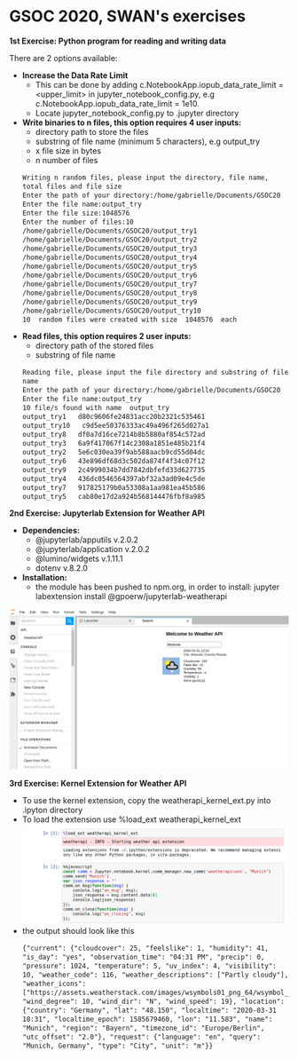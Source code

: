 # GSOC 2020, SWAN's exercises

**1st Exercise: Python program for reading and writing data**

There are 2 options available:
- **Increase the Data Rate Limit**
   * This can be done by adding c.NotebookApp.iopub_data_rate_limit = <upper_limit> in jupyter_notebook_config.py, e.g c.NotebookApp.iopub_data_rate_limit = 1e10. 
   * Locate jupyter_notebook_config.py to .jupyter directory
- **Write binaries to n files, this option requires 4 user inputs:**
    * directory path to store the files
    * substring of file name (minimum 5 characters), e.g output_try
    * x file size in bytes
    * n number of files
    ```shell
    Writing n random files, please input the directory, file name, total files and file size
    Enter the path of your directory:/home/gabrielle/Documents/GSOC20
    Enter the file name:output_try
    Enter the file size:1048576
    Enter the number of files:10
    /home/gabrielle/Documents/GSOC20/output_try1
    /home/gabrielle/Documents/GSOC20/output_try2
    /home/gabrielle/Documents/GSOC20/output_try3
    /home/gabrielle/Documents/GSOC20/output_try4
    /home/gabrielle/Documents/GSOC20/output_try5
    /home/gabrielle/Documents/GSOC20/output_try6
    /home/gabrielle/Documents/GSOC20/output_try7
    /home/gabrielle/Documents/GSOC20/output_try8
    /home/gabrielle/Documents/GSOC20/output_try9
    /home/gabrielle/Documents/GSOC20/output_try10
    10  random files were created with size  1048576  each
    ```
- **Read files, this option requires 2 user inputs:**
  * directory path of the stored files
  * substring of file name
  ```shell
  Reading file, please input the file directory and substring of file name
  Enter the path of your directory:/home/gabrielle/Documents/GSOC20
  Enter the file name:output_try
  10 file/s found with name  output_try
  output_try1   d80c9606fe24831acc20b2321c535461
  output_try10   c9d5ee50376333ac49a496f265d027a1
  output_try8   df0a7d16ce7214b8b5880af854c572ad
  output_try3   6a9f417067f14c2308a1851e485b21f4
  output_try2   5e6c030ea39f9ab588aacb9cd55d04dc
  output_try6   43e896df68d3c502da874f4f34c07f12
  output_try9   2c4999034b7dd7842dbfefd33d627735
  output_try4   436dc0546564397abf32a3ad09e4c5de
  output_try7   917825179b0a53308a1aa981ea45b586
  output_try5   cab80e17d2a924b568144476fbf8a985
  ```
**2nd Exercise: Jupyterlab Extension for Weather API**
 - **Dependencies:**
   * @jupyterlab/apputils v.2.0.2
   * @jupyterlab/application v.2.0.2
   * @lumino/widgets v.1.11.1
   * dotenv v.8.2.0
 - **Installation:**
   * the module has been pushed to npm.org, in order to install: jupyter labextension install @gpoerw/jupyterlab-weatherapi

 ![screenshot.png](figures/extension_screenshot.png "screenshot.png")

**3rd Exercise: Kernel Extension for Weather API**
  * To use the kernel extension, copy the weatherapi_kernel_ext.py into .ipyton directory
  * To load the extension use %load_ext weatherapi_kernel_ext
   ![screenshot_kernel.png](figures/extension_kernel.png "screenshot_kernel.png")
  * the output should look like this
    ```shell
    {"current": {"cloudcover": 25, "feelslike": 1, "humidity": 41, "is_day": "yes", "observation_time": "04:31 PM", "precip": 0, "pressure": 1024, "temperature": 5, "uv_index": 4, "visibility": 10, "weather_code": 116, "weather_descriptions": ["Partly cloudy"], "weather_icons": ["https://assets.weatherstack.com/images/wsymbols01_png_64/wsymbol_0002_sunny_intervals.png"], "wind_degree": 10, "wind_dir": "N", "wind_speed": 19}, "location": {"country": "Germany", "lat": "48.150", "localtime": "2020-03-31 18:31", "localtime_epoch": 1585679460, "lon": "11.583", "name": "Munich", "region": "Bayern", "timezone_id": "Europe/Berlin", "utc_offset": "2.0"}, "request": {"language": "en", "query": "Munich, Germany", "type": "City", "unit": "m"}}
    ```

